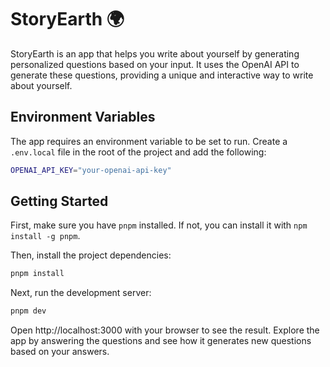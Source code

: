 # StoryEarth 🌍

StoryEarth is an app that helps you write about yourself by generating personalized questions based on your input. It uses the OpenAI API to generate these questions, providing a unique and interactive way to write about yourself.

## Environment Variables

The app requires an environment variable to be set to run. Create a `.env.local` file in the root of the project and add the following:

```bash
OPENAI_API_KEY="your-openai-api-key"
```

## Getting Started

First, make sure you have `pnpm` installed. If not, you can install it with `npm install -g pnpm`.

Then, install the project dependencies:

```bash
pnpm install
```

Next, run the development server:

```bash
pnpm dev
```

Open http://localhost:3000 with your browser to see the result. Explore the app by answering the questions and see how it generates new questions based on your answers.
